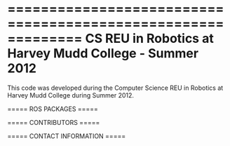 =============================================================
   CS REU in Robotics at Harvey Mudd College - Summer 2012
=============================================================

This code was developed during the Computer Science REU in Robotics
at Harvey Mudd College during Summer 2012.


===== ROS PACKAGES =====





===== CONTRIBUTORS =====








===== CONTACT INFORMATION =====
